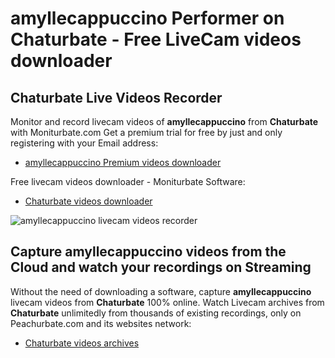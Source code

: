 # amyllecappuccino Performer on Chaturbate - Free LiveCam videos downloader

## Chaturbate Live Videos Recorder

Monitor and record livecam videos of **amyllecappuccino** from **Chaturbate** with Moniturbate.com
Get a premium trial for free by just and only registering with your Email address:
* [amyllecappuccino Premium videos downloader](https://moniturbate.com/request-demo-licence-key.html)

Free livecam videos downloader - Moniturbate Software:
* [Chaturbate videos downloader](https://moniturbate.com/moniturbate-download-software.html)

![amyllecappuccino livecam videos recorder](https://peachurnet.com/templates/moniturbate-software.png)


## Capture amyllecappuccino videos from the Cloud and watch your recordings on Streaming

Without the need of downloading a software, capture **amyllecappuccino** livecam videos from **Chaturbate** 100% online.
Watch Livecam archives from **Chaturbate** unlimitedly from thousands of existing recordings, only on Peachurbate.com and its websites network:
* [Chaturbate videos archives](https://peachurnet.com/)